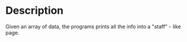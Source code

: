 # Description 

Given an array of data, the programs prints all the info into a "staff" - like page.